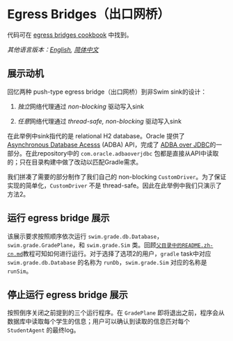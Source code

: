 # Egress Bridges（出口网桥）

代码可在 [egress bridges cookbook](https://swimos.org/tutorials/egress-bridges/) 中找到。

*其他语言版本：[English](README.md), [简体中文](README.zh-cn.md)*

## 展示动机

回忆两种 push-type egress bridge（出口网桥）到非Swim sink的设计：

1. *独立*网络代理通过 *non-blocking* 驱动写入sink

2. *任意*网络代理通过 *thread-safe, non-blocking* 驱动写入sink

在此举例中sink指代的是 relational H2 database。Oracle 提供了 [Asynchronous Database Acesss](https://blogs.oracle.com/java/jdbc-next:-a-new-asynchronous-api-for-connecting-to-a-database) (ADBA) API，完成了 [ADBA over JDBC](https://github.com/oracle/oracle-db-examples/tree/master/java/AoJ)的一部分。在此repository中的 `com.oracle.adbaoverjdbc` 包都是直接从API中读取的；只在目录构建中做了改动以匹配Gradle需求。

我们拼凑了需要的部分制作了我们自己的 non-blocking `CustomDriver`。为了保证实现的简单化，`CustomDriver` 不是 thread-safe。因此在此举例中我们只演示了方法2。

## 运行 egress bridge 展示

该展示要求按照顺序依次运行 `swim.grade.db.Database`，`swim.grade.GradePlane`，和 `swim.grade.Sim` 类。回顾[`父目录中的README.zh-cn.md`](../README.zh-cn.md)教程可知如何进行运行。对于选择了选项2的用户，`gradle` task中对应 `swim.grade.db.Database` 的名称为 `runDb`，`swim.grade.Sim` 对应的名称是 `runSim`。

## 停止运行 egress bridge 展示

按照倒序关闭之前提到的三个运行程序。在 `GradePlane` 即将退出之前，程序会从数据库中读取每个学生的信息；用户可以确认到读取的信息匹对每个 `StudentAgent` 的最终log。
